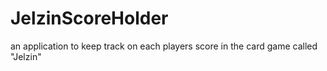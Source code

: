 # JelzinScoreHolder
an application to keep track on each players score in the card game called "Jelzin"
